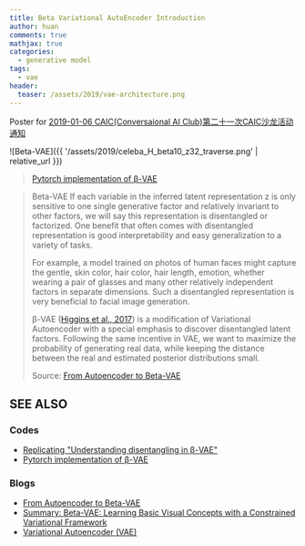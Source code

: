 ```yaml
---
title: Beta Variational AutoEncoder Introduction
author: huan
comments: true
mathjax: true
categories: 
  - generative model
tags:
  - vae
header:
  teaser: /assets/2019/vae-architecture.png
---
```


Poster for [2019-01-06 CAIC(Conversaional AI Club)第二十一次CAIC沙龙活动通知](https://github.com/BUPT/awesome-chatbot/issues/51)

![Beta-VAE]({{ '/assets/2019/celeba_H_beta10_z32_traverse.png' | relative_url }})
> [Pytorch implementation of β-VAE](https://github.com/1Konny/Beta-VAE)

> Beta-VAE
> If each variable in the inferred latent representation z is only sensitive to one single generative factor and relatively invariant to other factors, we will say this representation is disentangled or factorized. One benefit that often comes with disentangled representation is good interpretability and easy generalization to a variety of tasks.
> 
> For example, a model trained on photos of human faces might capture the gentle, skin color, hair color, hair length, emotion, whether wearing a pair of glasses and many other relatively independent factors in separate dimensions. Such a disentangled representation is very beneficial to facial image generation.
> 
> β-VAE ([Higgins et al., 2017](https://openreview.net/forum?id=Sy2fzU9gl)) is a modification of Variational Autoencoder with a special emphasis to discover disentangled latent factors. Following the same incentive in VAE, we want to maximize the probability of generating real data, while keeping the distance between the real and estimated posterior distributions small.
> 
> Source: [From Autoencoder to Beta-VAE](https://lilianweng.github.io/lil-log/2018/08/12/from-autoencoder-to-beta-vae.html)

## SEE ALSO

### Codes

- [Replicating "Understanding disentangling in β-VAE"](https://github.com/miyosuda/disentangled_vae)
- [Pytorch implementation of β-VAE](https://github.com/1Konny/Beta-VAE)

### Blogs

- [From Autoencoder to Beta-VAE](https://lilianweng.github.io/lil-log/2018/08/12/from-autoencoder-to-beta-vae.html)
- [Summary: Beta-VAE: Learning Basic Visual Concepts with a Constrained Variational Framework](https://medium.com/uci-nlp/summary-beta-vae-learning-basic-visual-concepts-with-a-constrained-variational-framework-91ad843b49e8)
- [Variational Autoencoder (VAE)](https://snowkylin.github.io/autoencoder/2016/12/05/introduction-to-variational-autoencoder.html)
